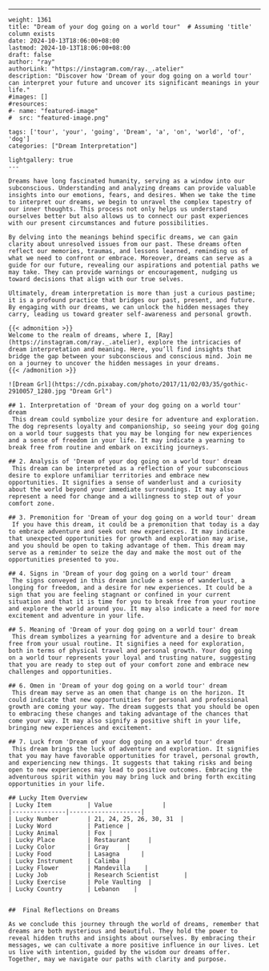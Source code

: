 ---
    weight: 1361
    title: "Dream of your dog going on a world tour"  # Assuming 'title' column exists
    date: 2024-10-13T18:06:00+08:00
    lastmod: 2024-10-13T18:06:00+08:00
    draft: false
    author: "ray"
    authorLink: "https://instagram.com/ray._.atelier"
    description: "Discover how 'Dream of your dog going on a world tour' can interpret your future and uncover its significant meanings in your life."
    #images: []
    #resources:
    #- name: "featured-image"
    #  src: "featured-image.png"
    
    tags: ['tour', 'your', 'going', 'Dream', 'a', 'on', 'world', 'of', 'dog']
    categories: ["Dream Interpretation"]
    
    lightgallery: true
    ---
    
    Dreams have long fascinated humanity, serving as a window into our subconscious. Understanding and analyzing dreams can provide valuable insights into our emotions, fears, and desires. When we take the time to interpret our dreams, we begin to unravel the complex tapestry of our inner thoughts. This process not only helps us understand ourselves better but also allows us to connect our past experiences with our present circumstances and future possibilities.
    
    By delving into the meanings behind specific dreams, we can gain clarity about unresolved issues from our past. These dreams often reflect our memories, traumas, and lessons learned, reminding us of what we need to confront or embrace. Moreover, dreams can serve as a guide for our future, revealing our aspirations and potential paths we may take. They can provide warnings or encouragement, nudging us toward decisions that align with our true selves.
    
    Ultimately, dream interpretation is more than just a curious pastime; it is a profound practice that bridges our past, present, and future. By engaging with our dreams, we can unlock the hidden messages they carry, leading us toward greater self-awareness and personal growth.
    
    {{< admonition >}}
    Welcome to the realm of dreams, where I, [Ray](https://instagram.com/ray._.atelier), explore the intricacies of dream interpretation and meaning. Here, you’ll find insights that bridge the gap between your subconscious and conscious mind. Join me on a journey to uncover the hidden messages in your dreams.
    {{< /admonition >}}
    
    ![Dream Grl](https://cdn.pixabay.com/photo/2017/11/02/03/35/gothic-2910057_1280.jpg "Dream Grl")
    
    ## 1. Interpretation of 'Dream of your dog going on a world tour' dream
     This dream could symbolize your desire for adventure and exploration. The dog represents loyalty and companionship, so seeing your dog going on a world tour suggests that you may be longing for new experiences and a sense of freedom in your life. It may indicate a yearning to break free from routine and embark on exciting journeys.
    
    ## 2. Analysis of 'Dream of your dog going on a world tour' dream
     This dream can be interpreted as a reflection of your subconscious desire to explore unfamiliar territories and embrace new opportunities. It signifies a sense of wanderlust and a curiosity about the world beyond your immediate surroundings. It may also represent a need for change and a willingness to step out of your comfort zone.
    
    ## 3. Premonition for 'Dream of your dog going on a world tour' dream
     If you have this dream, it could be a premonition that today is a day to embrace adventure and seek out new experiences. It may indicate that unexpected opportunities for growth and exploration may arise, and you should be open to taking advantage of them. This dream may serve as a reminder to seize the day and make the most out of the opportunities presented to you.
    
    ## 4. Signs in 'Dream of your dog going on a world tour' dream
     The signs conveyed in this dream include a sense of wanderlust, a longing for freedom, and a desire for new experiences. It could be a sign that you are feeling stagnant or confined in your current situation and that it is time for you to break free from your routine and explore the world around you. It may also indicate a need for more excitement and adventure in your life.
    
    ## 5. Meaning of 'Dream of your dog going on a world tour' dream
     This dream symbolizes a yearning for adventure and a desire to break free from your usual routine. It signifies a need for exploration, both in terms of physical travel and personal growth. Your dog going on a world tour represents your loyal and trusting nature, suggesting that you are ready to step out of your comfort zone and embrace new challenges and opportunities.
    
    ## 6. Omen in 'Dream of your dog going on a world tour' dream
     This dream may serve as an omen that change is on the horizon. It could indicate that new opportunities for personal and professional growth are coming your way. The dream suggests that you should be open to embracing these changes and taking advantage of the chances that come your way. It may also signify a positive shift in your life, bringing new experiences and excitement.
    
    ## 7. Luck from 'Dream of your dog going on a world tour' dream
     This dream brings the luck of adventure and exploration. It signifies that you may have favorable opportunities for travel, personal growth, and experiencing new things. It suggests that taking risks and being open to new experiences may lead to positive outcomes. Embracing the adventurous spirit within you may bring luck and bring forth exciting opportunities in your life.
    
    ## Lucky Item Overview
    | Lucky Item          | Value              |
    |---------------|--------------------|
    | Lucky Number        | 21, 24, 25, 26, 30, 31  |
    | Lucky Word          | Patience |
    | Lucky Animal        | Fox |
    | Lucky Place         | Restaurant     |
    | Lucky Color         | Gray     |
    | Lucky Food          | Lasagna      |
    | Lucky Instrument    | Calimba |
    | Lucky Flower        | Mandevilla    |
    | Lucky Job           | Research Scientist       |
    | Lucky Exercise      | Pole Vaulting  |
    | Lucky Country       | Lebanon    |
    
    
    ##  Final Reflections on Dreams
    
    As we conclude this journey through the world of dreams, remember that dreams are both mysterious and beautiful. They hold the power to reveal hidden truths and insights about ourselves. By embracing their messages, we can cultivate a more positive influence in our lives. Let us live with intention, guided by the wisdom our dreams offer. Together, may we navigate our paths with clarity and purpose.
    